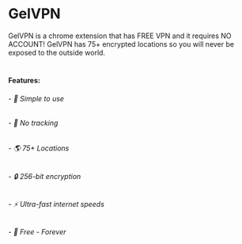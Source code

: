 # GelVPN
GelVPN is a chrome extension that has FREE VPN and it requires NO ACCOUNT! GelVPN has 75+ encrypted locations so you will never be exposed to the outside world.
#
#### Features:
###### - 🔢 Simple to use
###### - 🚫 No tracking
###### - 🌎 75+ Locations
###### - 🔒 256-bit encryption
###### - ⚡ Ultra-fast internet speeds
###### - 💸 Free - Forever
